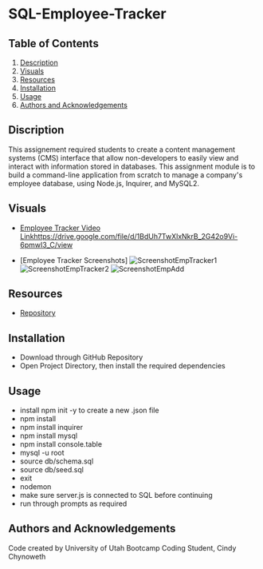 # SQL-Employee-Tracker

## Table of Contents

1. [Description](#description)
2. [Visuals](#visuals)
3. [Resources](#resources)
4. [Installation](#installation)
5. [Usage](#usage)
6. [Authors and Acknowledgements](#authors-and-acknowledgements)

## Discription

This assignement required students to create a content management systems (CMS) interface that allow non-developers to easily view and interact with information stored in databases. This assignment module is to build a command-line application from scratch to manage a company's employee database, using Node.js, Inquirer, and MySQL2.

## Visuals

- [Employee Tracker Video Link]()https://drive.google.com/file/d/1BdUh7TwXlxNkrB_2G42o9Vi-6pmwI3_C/view



- [Employee Tracker Screenshots]
![ScreenshotEmpTracker1](https://user-images.githubusercontent.com/105569378/189549877-4f01fa18-ee45-4920-9b0b-826dc9d24429.png)
![ScreenshotEmpTracker2](https://user-images.githubusercontent.com/105569378/189549902-3a001aa5-7a23-470c-8cbc-2340660c2733.png)
![ScreenshotEmpAdd](https://user-images.githubusercontent.com/105569378/189549916-7ee80626-7d04-4dae-9731-8f142ae43e21.png)

## Resources

- [Repository](https://github.com/Cinderbeast/12-SQL-Employee-Tracker)

## Installation
- Download through GitHub Repository
- Open Project Directory, then install the required dependencies

## Usage
- install npm init -y to create a new .json file
- npm install
- npm install inquirer
- npm install mysql
- npm install console.table
- mysql -u root
- source db/schema.sql
- source db/seed.sql
- exit
- nodemon
- make sure server.js is connected to SQL before continuing
- run through prompts as required

## Authors and Acknowledgements

Code created by University of Utah Bootcamp Coding Student, Cindy Chynoweth
